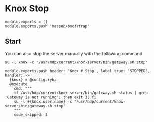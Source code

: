 
# Knox Stop

    module.exports = []
    module.exports.push 'masson/bootstrap'

## Start

You can also stop the server manually with the following command:

```
su -l knox -c "/usr/hdp/current/knox-server/bin/gateway.sh stop"
```

    module.exports.push header: 'Knox # Stop', label_true: 'STOPPED', handler: ->
      {knox} = @config.ryba
      @execute
        cmd: """
        if /usr/hdp/current/knox-server/bin/gateway.sh status | grep 'Gateway is not running'; then exit 3; fi
        su -l #{knox.user.name} -c "/usr/hdp/current/knox-server/bin/gateway.sh stop"
        """
        code_skipped: 3
